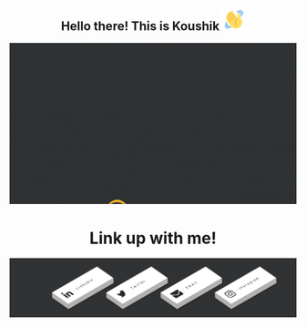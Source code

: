  <link
      rel="stylesheet"
      href="https://cdnjs.cloudflare.com/ajax/libs/font-awesome/4.7.0/css/font-awesome.min.css"
    />
    

   

<div align="center">
    <h2>Hello there! This is Koushik <img src="https://github.com/koushikcodes2021/koushikcodes2021/blob/3e9f98c146a754c8446f02f901f2fe92382df30a/wave-hello.gif" width="40px"></h2> 
  <img src="https://github.com/koushikcodes2021/koushikcodes2021/blob/5ccaa86576d8894459b4fb807cbf96b03c24fe52/Copy%20of%20Skills.gif"/>
  
  
   
    
  <h1>Link up with me!</h2>
 <a href="https://koushikcodes2021.github.io/koushikcodes2021/"><img src="https://github.com/koushikcodes2021/koushikcodes2021/blob/0eddd3d51b41509f63cf5d845a1dca86adbf099c/Contact%20me!%20-%20Google%20Chrome%209_14_2021%2011_06_39%20AM.png"/></a>
 </div>
